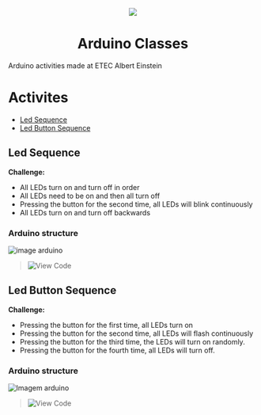 <p align="center">
  <img src="https://user-images.githubusercontent.com/51789882/174118989-34583075-0069-42c5-aedc-78a67b2ea41f.png" />
</p>
<h1 align="center">Arduino Classes</h1>

Arduino activities made at ETEC Albert Einstein

Activites
=================
<!--ts-->
   * [Led Sequence](#led-sequence)
   * [Led Button Sequence](#led-button-sequence)
<!--te-->
## Led Sequence
**Challenge:**
* All LEDs turn on and turn off in order 
* All LEDs need to be on and then all turn off
* Pressing the button for the second time, all LEDs will blink continuously
* All LEDs turn on and turn off backwards

### Arduino structure
![image arduino](https://user-images.githubusercontent.com/51789882/174125086-ab50a5fd-6f6d-4adc-8840-08ad8304dadf.png)
> ![View Code]([https://github.com/nailtonvital/arduino-classes/blob/main/if_led1.ino](https://github.com/nailtonvital/arduino-classes/blob/main/led_sequence1.ino))


## Led Button Sequence
**Challenge:**
* Pressing the button for the first time, all LEDs turn on   
* Pressing the button for the second time, all LEDs will flash continuously
* Pressing the button for the third time, the LEDs will turn on randomly.
* Pressing the button for the fourth time, all LEDs will turn off.
### Arduino structure
![Imagem arduino](https://github.com/nailtonvital/arduino-classes/blob/main/image.png)
> ![View Code](https://github.com/nailtonvital/arduino-classes/blob/main/if_led1.ino)




